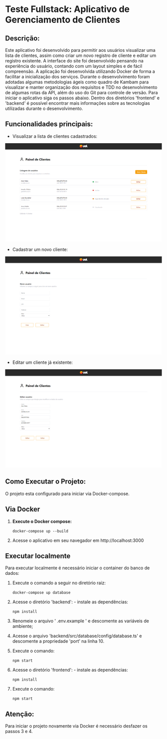 # Teste Fullstack: Aplicativo de Gerenciamento de Clientes

## Descrição:

Este aplicativo foi desenvolvido para permitir aos usuários visualizar uma lista de clientes, assim como criar um novo registro de cliente e editar um registro existente.
A interface do site foi desenvolvido pensando na experiência do usuário, contando com um layout simples e de fácil compreensão.
A aplicação foi desenvolvida utilizando Docker de forma a facilitar a inicialização dos serviços.
Durante o desenvolvimento foram adotadas algumas metodologias ágeis como quadro de Kambam para visualizar e manter organização dos requisitos e TDD no desenvolvimento de algumas rotas da API,
além do uso do Git para controle de versão.
Para iniciar o aplicativo siga os passos abaixo. Dentro dos diretórios 'frontend' e 'backend' é possível encontrar mais informações sobre as tecnologias utilizadas durante o desenvolvimento.

## Funcionalidades principais:

- Visualizar a lista de clientes cadastrados:

<img src="./frontend/src/images/home-page.png" alt="Tela principal da aplicação">

- Cadastrar um novo cliente:

<img src="./frontend/src/images/create-user.png" alt="Tela para criar um novo cliente">

- Editar um cliente já existente:

<img src="./frontend/src/images/edit-user.png" alt="Tela editar um cliente já existente">


## Como Executar o Projeto:
  O projeto esta configurado para iniciar via Docker-compose.

## Via Docker

  1. **Execute o Docker compose:**
     
         docker-compose up --build
     
  2. Acesse o aplicativo em seu navegador em http://localhost:3000


## Executar localmente
  Para executar localmente é necessário iniciar o container do banco de dados:
  1. Execute o comando a seguir no diretório raiz:
       
         docker-compose up database

  2. Acesse o diretório 'backend':
    - instale as dependências:

         npm install

  3. Renomeie o arquivo ' .env.example ' e descomente as variáveis de ambiente;

  4. Acesse o arquivo 'backend/src/database/config/database.ts' e descomente a propriedade 'port' na linha 10.

  5. Execute o comando:

         npm start

  6. Acesse o diretório 'frontend':
    - instale as dependências:

         npm install

  7. Execute o comando:

         npm start

## Atenção:
  Para iniciar o projeto novamente via Docker é necessário desfazer os passos 3 e 4.


